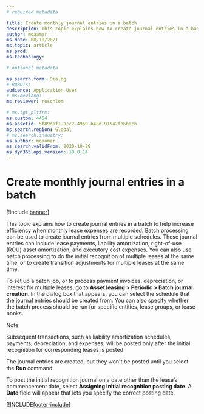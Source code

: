 ```yaml
---
# required metadata

title: Create monthly journal entries in a batch
description: This topic explains how to create journal entries in a batch to help increase efficiency when monthly lease expenses are recorded.
author: moaamer
ms.date: 08/10/2021
ms.topic: article
ms.prod: 
ms.technology: 

# optional metadata

ms.search.form: Dialog
# ROBOTS: 
audience: Application User
# ms.devlang: 
ms.reviewer: roschlom

# ms.tgt_pltfrm: 
ms.custom: 4464
ms.assetid: 5f89daf1-acc2-4959-b48d-91542fb6bacb
ms.search.region: Global
# ms.search.industry: 
ms.author: moaamer
ms.search.validFrom: 2020-10-28
ms.dyn365.ops.version: 10.0.14
---
```


# Create monthly journal entries in a batch

[!include [banner](../includes/banner.md)]

This topic explains how to create journal entries in a batch to help increase efficiency when monthly lease expenses are recorded. Batch processing can be used to create journal entries from multiple schedules. These journal entries can include lease payments, liability amortization, right-of-use (ROU) asset amortization, and executory cost expenses. You can also use batch processing to do the initial recognition of multiple leases at the same time, or to create transition adjustments for multiple leases at the same time.

To set up a batch job, or to process payment invoices, depreciation, or interest for multiple leases, go to **Asset leasing \> Periodic \> Batch journal creation**. In the dialog box that appears, you can select the schedule that the journal entries should be created from. You can also specify whether the batch process should be run for specific entities, lease groups, or lease books.

> [!NOTE]
> Subsequent transactions, such as liability amortization schedules, payments, depreciation, and expenses, will be posted only after the initial recognition for corresponding leases is posted.
>
> The journal entries are created, but they won't be posted until you select the **Run** command.

To post the initial recognition journal on a date other than the lease’s commencement date, select **Assigning initial recognition posting date**. A **Date** field will appear that lets you specify the correct posting date.

[!INCLUDE[footer-include](../../includes/footer-banner.md)]
